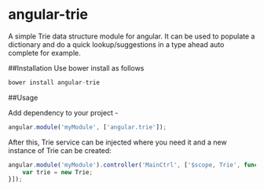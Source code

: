 # angular-trie
A simple Trie data structure module for angular. It can be used to populate a dictionary and do a quick lookup/suggestions in a type ahead auto complete for example.

##Installation
Use bower install as follows

```javascript
bower install angular-trie
```
##Usage

Add dependency to your project -

```javascript
angular.module('myModule', ['angular.trie']);
```
After this, Trie service can be injected where you need it and a new instance of Trie can be created:

```javascript
angular.module('myModule').controller('MainCtrl', ['$scope, Trie', function($scope, Trie){
	var trie = new Trie;
}]);
```

